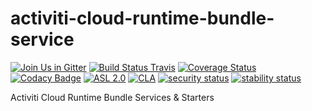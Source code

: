 # activiti-cloud-runtime-bundle-service

[![Join Us in Gitter](https://badges.gitter.im/Activiti/Activiti7.svg)](https://gitter.im/Activiti/Activiti7?utm_source=badge&utm_medium=badge&utm_campaign=pr-badge&utm_content=badge)
[![Build Status Travis](https://travis-ci.com/Activiti/activiti-cloud-runtime-bundle-service.svg?branch=master)](https://travis-ci.com/Activiti/activiti-cloud-runtime-bundle-service)
[![Coverage Status](http://img.shields.io/codecov/c/github/Activiti/activiti-cloud-runtime-bundle-service/master.svg?maxAge=86400)](https://codecov.io/gh/Activiti/activiti-cloud-runtime-bundle-service)
[![Codacy Badge](https://api.codacy.com/project/badge/Grade/6f4b834c5b8b4f37bfe2817ac4a15d94)](https://www.codacy.com/app/Activiti/activiti-cloud-runtime-bundle-service?utm_source=github.com&amp;utm_medium=referral&amp;utm_content=Activiti/activiti-cloud-runtime-bundle-service&amp;utm_campaign=Badge_Grade)
[![ASL 2.0](https://img.shields.io/hexpm/l/plug.svg)](https://github.com/Activiti/activiti-cloud-runtime-bundle-service/blob/master/LICENSE.txt)
[![CLA](https://cla-assistant.io/readme/badge/Activiti/activiti-cloud-runtime-bundle-service)](https://cla-assistant.io/Activiti/activiti-cloud-runtime-bundle-service)
[![security status](https://www.meterian.com/badge/gh/Activiti/activiti-cloud-runtime-bundle-service/security)](https://www.meterian.com/report/gh/Activiti/activiti-cloud-runtime-bundle-service)
[![stability status](https://www.meterian.com/badge/gh/Activiti/activiti-cloud-runtime-bundle-service/stability)](https://www.meterian.com/report/gh/Activiti/activiti-cloud-runtime-bundle-service)

Activiti Cloud Runtime Bundle Services &amp; Starters

